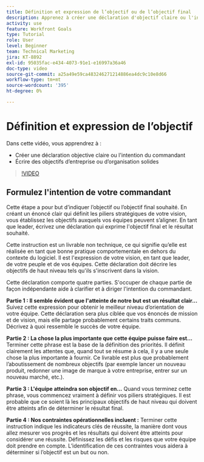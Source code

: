 ```yaml
---
title: Définition et expression de l’objectif ou de l’objectif final
description: Apprenez à créer une déclaration d'objectif claire ou l'intention du commandant et à définir des objectifs solides pour l'entreprise ou l'organisation.
activity: use
feature: Workfront Goals
type: Tutorial
role: User
level: Beginner
team: Technical Marketing
jira: KT-8892
exl-id: 95035fac-e434-4073-91e1-e16997a36a46
doc-type: video
source-git-commit: a25a49e59ca483246271214886ea4dc9c10e8d66
workflow-type: tm+mt
source-wordcount: '395'
ht-degree: 0%

---
```


# Définition et expression de l’objectif

Dans cette vidéo, vous apprendrez à :

* Créer une déclaration objective claire ou l&#39;intention du commandant
* Écrire des objectifs d’entreprise ou d’organisation solides

>[!VIDEO](https://video.tv.adobe.com/v/335186/?quality=12&learn=on)

<!--
Your turn graphic
-->

## Formulez l&#39;intention de votre commandant

Cette étape a pour but d’indiquer l’objectif ou l’objectif final souhaité. En créant un énoncé clair qui définit les piliers stratégiques de votre vision, vous établissez les objectifs auxquels vos équipes peuvent s’aligner. En tant que leader, écrivez une déclaration qui exprime l&#39;objectif final et le résultat souhaité.

Cette instruction est un livrable non technique, ce qui signifie qu’elle est réalisée en tant que bonne pratique comportementale en dehors du contexte du logiciel. Il est l&#39;expression de votre vision, en tant que leader, de votre peuple et de vos équipes. Cette déclaration doit décrire les objectifs de haut niveau tels qu&#39;ils s&#39;inscrivent dans la vision.

Cette déclaration comporte quatre parties. S&#39;occuper de chaque partie de façon indépendante aide à clarifier et à diriger l&#39;intention du commandant.

**Partie 1 : Il semble évident que l&#39;atteinte de notre but est un résultat clair...**
Suivez cette expression pour obtenir le meilleur niveau d’orientation de votre équipe. Cette déclaration sera plus ciblée que vos énoncés de mission et de vision, mais elle partage probablement certains traits communs. Décrivez à quoi ressemble le succès de votre équipe.

**Partie 2 : La chose la plus importante que cette équipe puisse faire est...**
Terminer cette phrase est la base de la définition des priorités. Il définit clairement les attentes que, quand tout se résume à cela, il y a une seule chose la plus importante à fournir. Ce livrable est plus que probablement l’aboutissement de nombreux objectifs (par exemple lancer un nouveau produit, redonner une image de marque à votre entreprise, entrer sur un nouveau marché, etc.).

**Partie 3 : L&#39;équipe atteindra son objectif en...**
Quand vous terminez cette phrase, vous commencez vraiment à définir vos piliers stratégiques. Il est probable que ce soient là les principaux objectifs de haut niveau qui doivent être atteints afin de déterminer le résultat final.

**Partie 4 : Nos contraintes opérationnelles incluent :**
Terminer cette instruction indique les indicateurs clés de réussite, la manière dont vous allez mesurer vos progrès et les résultats qui doivent être atteints pour considérer une réussite. Définissez les défis et les risques que votre équipe doit prendre en compte. L’identification de ces contraintes vous aidera à déterminer si l’objectif est un but ou non.
